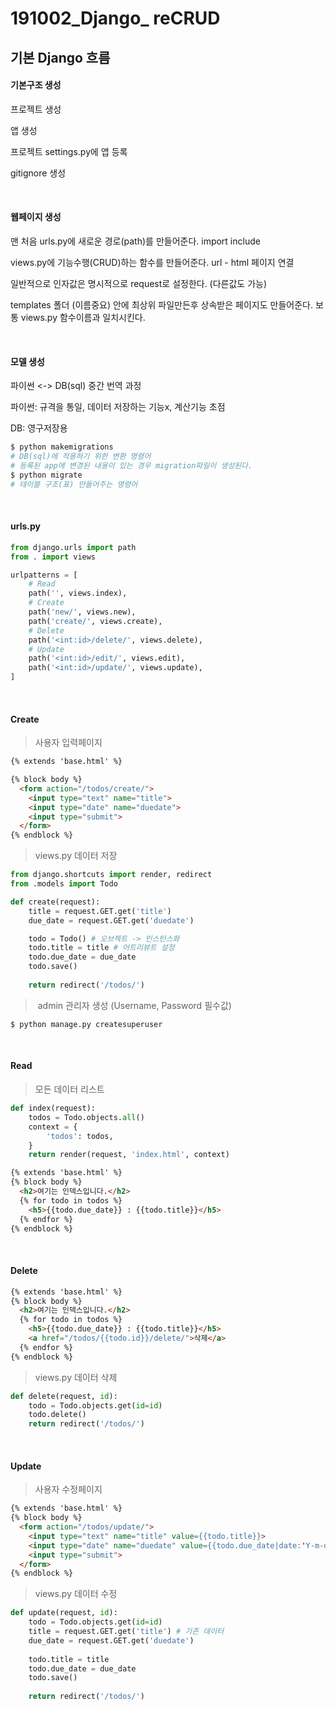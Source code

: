 # 191002_Django_ reCRUD

## 기본 Django 흐름

#### 기본구조 생성

프로젝트 생성

앱 생성

프로젝트 settings.py에 앱 등록

gitignore 생성

<br>

#### 웹페이지 생성

맨 처음 urls.py에 새로운 경로(path)를 만들어준다. import include

views.py에 기능수행(CRUD)하는 함수를 만들어준다. url - html 페이지 연결

일반적으로 인자값은 명시적으로 request로 설정한다. (다른값도 가능)

templates 폴더 (이름중요) 안에 최상위 파일만든후 상속받은 페이지도 만들어준다. 보통 views.py 함수이름과 일치시킨다.

<br>

#### 모델 생성

파이썬 <-> DB(sql) 중간 번역 과정

파이썬: 규격을 통일, 데이터 저장하는 기능x, 계산기능 초점

DB: 영구저장용

```bash
$ python makemigrations 
# DB(sql)에 적용하기 위한 변환 명령어
# 등록된 app에 변경된 내용이 있는 경우 migration파일이 생성된다.
$ python migrate 
# 테이블 구조(표) 만들어주는 명령어
```

<br>

#### urls.py

```python
from django.urls import path
from . import views

urlpatterns = [
    # Read
    path('', views.index),
    # Create
    path('new/', views.new),
    path('create/', views.create),
    # Delete
    path('<int:id>/delete/', views.delete),
    # Update
    path('<int:id>/edit/', views.edit),
    path('<int:id>/update/', views.update),
]
```

<br>

#### Create

> 사용자 입력페이지

```html
{% extends 'base.html' %}

{% block body %}
  <form action="/todos/create/">
    <input type="text" name="title">
    <input type="date" name="duedate">
    <input type="submit">
  </form>
{% endblock %}
```

> views.py 데이터 저장

```python
from django.shortcuts import render, redirect
from .models import Todo

def create(request):
    title = request.GET.get('title')
    due_date = request.GET.get('duedate')

    todo = Todo() # 오브젝트 -> 인스턴스화
    todo.title = title # 어트리뷰트 설정
    todo.due_date = due_date
    todo.save()
    
    return redirect('/todos/')
```

> ​	admin 관리자 생성 (Username, Password 필수값)

```
$ python manage.py createsuperuser
```

<br>

#### Read

> 모든 데이터 리스트

```python
def index(request):
    todos = Todo.objects.all()
    context = {
        'todos': todos,
    }
    return render(request, 'index.html', context)
```



```html
{% extends 'base.html' %}
{% block body %}
  <h2>여기는 인덱스입니다.</h2>
  {% for todo in todos %}
    <h5>{{todo.due_date}} : {{todo.title}}</h5>
  {% endfor %}
{% endblock %}
```

<br>

#### Delete

```html
{% extends 'base.html' %}
{% block body %}
  <h2>여기는 인덱스입니다.</h2>
  {% for todo in todos %}
    <h5>{{todo.due_date}} : {{todo.title}}</h5>
    <a href="/todos/{{todo.id}}/delete/">삭제</a>
  {% endfor %}
{% endblock %}
```

> views.py 데이터 삭제

```python
def delete(request, id):
    todo = Todo.objects.get(id=id)
    todo.delete()
    return redirect('/todos/')
```

<br>

#### Update

> 사용자 수정페이지

```html
{% extends 'base.html' %}
{% block body %}
  <form action="/todos/update/">
    <input type="text" name="title" value={{todo.title}}>
    <input type="date" name="duedate" value={{todo.due_date|date:'Y-m-d'}}>
    <input type="submit">
  </form>
{% endblock %}
```

> views.py 데이터 수정

```python
def update(request, id):
    todo = Todo.objects.get(id=id)
    title = request.GET.get('title') # 기존 데이터
    due_date = request.GET.get('duedate')
    
    todo.title = title
    todo.due_date = due_date
    todo.save()
    
    return redirect('/todos/')
```